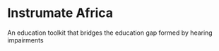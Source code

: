# Instrumate Africa

An education toolkit that bridges the education gap formed by hearing impairments
